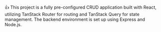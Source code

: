 👍 This project is a fully pre-configured CRUD application built with React, utilizing TanStack Router for routing and TanStack Query for state management. The backend environment is set up using Express and Node.js.
